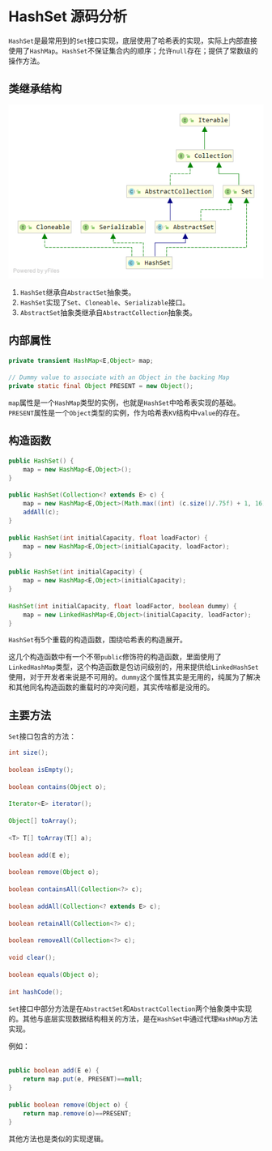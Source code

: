 # HashSet 源码分析

`HashSet`是最常用到的`Set`接口实现，底层使用了哈希表的实现，实际上内部直接使用了`HashMap`。`HashSet`不保证集合内的顺序；允许`null`存在；提供了常数级的操作方法。

## 类继承结构

<img src="./image/HashSet.png" />

1. `HashSet`继承自`AbstractSet`抽象类。
2. `HashSet`实现了`Set`、`Cloneable`、`Serializable`接口。
3. `AbstractSet`抽象类继承自`AbstractCollection`抽象类。

## 内部属性

```java
private transient HashMap<E,Object> map;

// Dummy value to associate with an Object in the backing Map
private static final Object PRESENT = new Object();
```

`map`属性是一个`HashMap`类型的实例，也就是`HashSet`中哈希表实现的基础。`PRESENT`属性是一个`Object`类型的实例，作为哈希表`KV`结构中`value`的存在。

## 构造函数

```java
public HashSet() {
	map = new HashMap<E,Object>();
}

public HashSet(Collection<? extends E> c) {
	map = new HashMap<E,Object>(Math.max((int) (c.size()/.75f) + 1, 16));
	addAll(c);
}

public HashSet(int initialCapacity, float loadFactor) {
	map = new HashMap<E,Object>(initialCapacity, loadFactor);
}

public HashSet(int initialCapacity) {
	map = new HashMap<E,Object>(initialCapacity);
}

HashSet(int initialCapacity, float loadFactor, boolean dummy) {
	map = new LinkedHashMap<E,Object>(initialCapacity, loadFactor);
}
```

`HashSet`有5个重载的构造函数，围绕哈希表的构造展开。

这几个构造函数中有一个不带`public`修饰符的构造函数，里面使用了`LinkedHashMap`类型，这个构造函数是包访问级别的，用来提供给`LinkedHashSet`使用，对于开发者来说是不可用的。`dummy`这个属性其实是无用的，纯属为了解决和其他同名构造函数的重载时的冲突问题，其实传啥都是没用的。

## 主要方法

`Set`接口包含的方法：

```java
int size();

boolean isEmpty();

boolean contains(Object o);

Iterator<E> iterator();

Object[] toArray();

<T> T[] toArray(T[] a);

boolean add(E e);

boolean remove(Object o);

boolean containsAll(Collection<?> c);

boolean addAll(Collection<? extends E> c);

boolean retainAll(Collection<?> c);

boolean removeAll(Collection<?> c);

void clear();

boolean equals(Object o);

int hashCode();
```

`Set`接口中部分方法是在`AbstractSet`和`AbstractCollection`两个抽象类中实现的。其他与底层实现数据结构相关的方法，是在`HashSet`中通过代理`HashMap`方法实现。

例如：

```java

public boolean add(E e) {
	return map.put(e, PRESENT)==null;
}

public boolean remove(Object o) {
	return map.remove(o)==PRESENT;
}
```

其他方法也是类似的实现逻辑。
